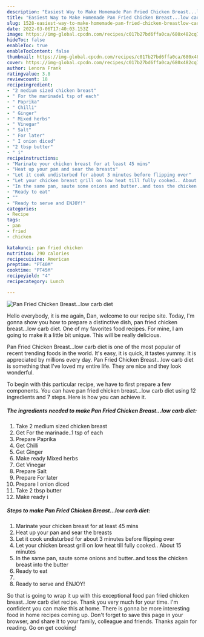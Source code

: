 ```yaml
---
description: "Easiest Way to Make Homemade Pan Fried Chicken Breast...low carb diet"
title: "Easiest Way to Make Homemade Pan Fried Chicken Breast...low carb diet"
slug: 1528-easiest-way-to-make-homemade-pan-fried-chicken-breastlow-carb-diet
date: 2022-03-06T17:40:03.153Z
image: https://img-global.cpcdn.com/recipes/c017b27bd6ffa0ca/680x482cq70/pan-fried-chicken-breastlow-carb-diet-recipe-main-photo.jpg
hideToc: false
enableToc: true
enableTocContent: false
thumbnail: https://img-global.cpcdn.com/recipes/c017b27bd6ffa0ca/680x482cq70/pan-fried-chicken-breastlow-carb-diet-recipe-main-photo.jpg
cover: https://img-global.cpcdn.com/recipes/c017b27bd6ffa0ca/680x482cq70/pan-fried-chicken-breastlow-carb-diet-recipe-main-photo.jpg
author: Lenora Frank
ratingvalue: 3.8
reviewcount: 18
recipeingredient:
- "2 medium sized chicken breast"
- " For the marinade1 tsp of each"
- " Paprika"
- " Chilli"
- " Ginger"
- " Mixed herbs"
- " Vinegar"
- " Salt"
- " For later"
- " I onion diced"
- "2 tbsp butter"
- " i"
recipeinstructions:
- "Marinate your chicken breast for at least 45 mins"
- "Heat up your pan and sear the breasts"
- "Let it cook undisturbed for about 3 minutes before flipping over"
- "Let your chicken breast grill on low heat till fully cooked.. About 15 minutes"
- "In the same pan, saute some onions and butter..and toss the chicken breast into the butter"
- "Ready to eat"
- ""
- "Ready to serve and ENJOY!"
categories:
- Recipe
tags:
- pan
- fried
- chicken

katakunci: pan fried chicken 
nutrition: 290 calories
recipecuisine: American
preptime: "PT40M"
cooktime: "PT45M"
recipeyield: "4"
recipecategory: Lunch

---
```



![Pan Fried Chicken Breast...low carb diet](https://img-global.cpcdn.com/recipes/c017b27bd6ffa0ca/680x482cq70/pan-fried-chicken-breastlow-carb-diet-recipe-main-photo.jpg)

Hello everybody, it is me again, Dan, welcome to our recipe site. Today, I'm gonna show you how to prepare a distinctive dish, pan fried chicken breast...low carb diet. One of my favorites food recipes. For mine, I am going to make it a little bit unique. This will be really delicious.

Pan Fried Chicken Breast...low carb diet is one of the most popular of recent trending foods in the world. It's easy, it is quick, it tastes yummy. It is appreciated by millions every day. Pan Fried Chicken Breast...low carb diet is something that I've loved my entire life. They are nice and they look wonderful.




To begin with this particular recipe, we have to first prepare a few components. You can have pan fried chicken breast...low carb diet using 12 ingredients and 7 steps. Here is how you can achieve it.

<!--inarticleads1-->

##### The ingredients needed to make Pan Fried Chicken Breast...low carb diet:

1. Take 2 medium sized chicken breast
1. Get  For the marinade..1 tsp of each
1. Prepare  Paprika
1. Get  Chilli
1. Get  Ginger
1. Make ready  Mixed herbs
1. Get  Vinegar
1. Prepare  Salt
1. Prepare  For later
1. Prepare  I onion diced
1. Take 2 tbsp butter
1. Make ready  i




<!--inarticleads2-->

##### Steps to make Pan Fried Chicken Breast...low carb diet:

1. Marinate your chicken breast for at least 45 mins
1. Heat up your pan and sear the breasts
1. Let it cook undisturbed for about 3 minutes before flipping over
1. Let your chicken breast grill on low heat till fully cooked.. About 15 minutes
1. In the same pan, saute some onions and butter..and toss the chicken breast into the butter
1. Ready to eat
1. 
1. Ready to serve and ENJOY!



So that is going to wrap it up with this exceptional food pan fried chicken breast...low carb diet recipe. Thank you very much for your time. I'm confident you can make this at home. There is gonna be more interesting food in home recipes coming up. Don't forget to save this page in your browser, and share it to your family, colleague and friends. Thanks again for reading. Go on get cooking!
